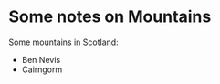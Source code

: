 Some notes on Mountains
=======================

Some mountains in Scotland:

* Ben Nevis
* Cairngorm
